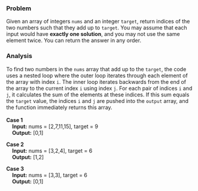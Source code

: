 ### Problem

Given an array of integers `nums` and an integer `target`, return indices of the two numbers such that they add up to `target`. You may assume that each input would have **exactly one solution**, and you may not use the same element twice. You can return the answer in any order.

### Analysis

To find two numbers in the `nums` array that add up to the `target`, the code uses a nested loop where the outer loop iterates through each element of the array with index `i`. The inner loop iterates backwards from the end of the array to the current index `i` using index `j`. For each pair of indices `i` and `j`, it calculates the sum of the elements at these indices. If this sum equals the `target` value, the indices `i` and `j` are pushed into the `output` array, and the function immediately returns this array.
\
\
**Case 1**\
&nbsp;&nbsp;&nbsp; **Input:** nums = [2,7,11,15], target = 9\
&nbsp;&nbsp;&nbsp; **Output:** [0,1]

**Case 2**\
&nbsp;&nbsp;&nbsp; **Input:** nums = [3,2,4], target = 6\
&nbsp;&nbsp;&nbsp; **Output:** [1,2]

**Case 3**\
&nbsp;&nbsp;&nbsp; **Input:** nums = [3,3], target = 6\
&nbsp;&nbsp;&nbsp; **Output:** [0,1]